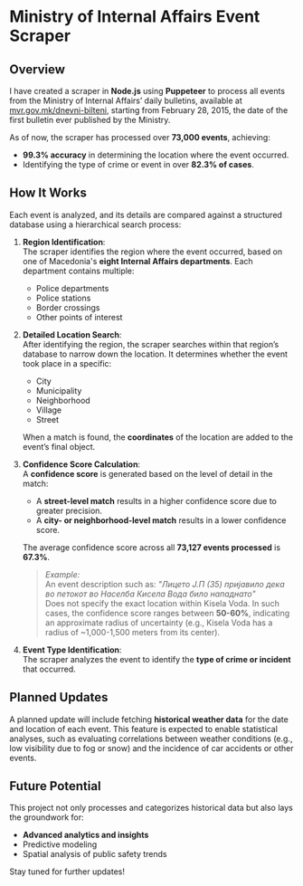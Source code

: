 # Ministry of Internal Affairs Event Scraper

## Overview
I have created a scraper in **Node.js** using **Puppeteer** to process all events from the Ministry of Internal Affairs’ daily bulletins, available at [mvr.gov.mk/dnevni-bilteni](https://mvr.gov.mk/dnevni-bilteni), starting from February 28, 2015, the date of the first bulletin ever published by the Ministry. 

As of now, the scraper has processed over **73,000 events**, achieving:
- **99.3% accuracy** in determining the location where the event occurred.
- Identifying the type of crime or event in over **82.3% of cases**.

## How It Works
Each event is analyzed, and its details are compared against a structured database using a hierarchical search process:  

1. **Region Identification**:  
   The scraper identifies the region where the event occurred, based on one of Macedonia's **eight Internal Affairs departments**. Each department contains multiple:
   - Police departments
   - Police stations
   - Border crossings
   - Other points of interest

2. **Detailed Location Search**:  
   After identifying the region, the scraper searches within that region’s database to narrow down the location. It determines whether the event took place in a specific:
   - City
   - Municipality
   - Neighborhood
   - Village
   - Street  

   When a match is found, the **coordinates** of the location are added to the event’s final object.

3. **Confidence Score Calculation**:  
   A **confidence score** is generated based on the level of detail in the match:
   - A **street-level match** results in a higher confidence score due to greater precision.
   - A **city- or neighborhood-level match** results in a lower confidence score.  

   The average confidence score across all **73,127 events processed** is **67.3%**.

   > _Example:_  
   An event description such as:
   > *"Лицето Ј.П (35) пријавило дека во петокот во Населба Кисела Вода било нападнато"*  
   Does not specify the exact location within Kisela Voda. In such cases, the confidence score ranges between **50-60%**, indicating an approximate radius of uncertainty (e.g., Kisela Voda has a radius of ~1,000-1,500 meters from its center).  

4. **Event Type Identification**:  
   The scraper analyzes the event to identify the **type of crime or incident** that occurred.

## Planned Updates
A planned update will include fetching **historical weather data** for the date and location of each event. This feature is expected to enable statistical analyses, such as evaluating correlations between weather conditions (e.g., low visibility due to fog or snow) and the incidence of car accidents or other events.

## Future Potential
This project not only processes and categorizes historical data but also lays the groundwork for:
- **Advanced analytics and insights**
- Predictive modeling
- Spatial analysis of public safety trends

Stay tuned for further updates!
